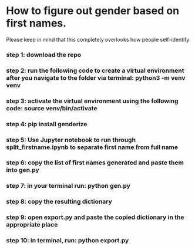 # How to figure out gender based on first names.

Please keep in mind that this completely overlooks how people self-identify

### step 1: download the repo

### step 2: run the following code to create a virtual environment after you navigate to the folder via terminal: python3 -m venv venv

### step 3: activate the virtual environment using the following code: source venv/bin/activate

### step 4: pip install genderize

### step 5: Use Jupyter notebook to run through split_firstname.ipynb to separate first name from full name

### step 6: copy the list of first names generated and paste them into gen.py

### step 7: in your terminal run: python gen.py

### step 8: copy the resulting dictionary

### step 9: open export.py and paste the copied dictionary in the appropriate place

### step 10: in terminal, run: python export.py
